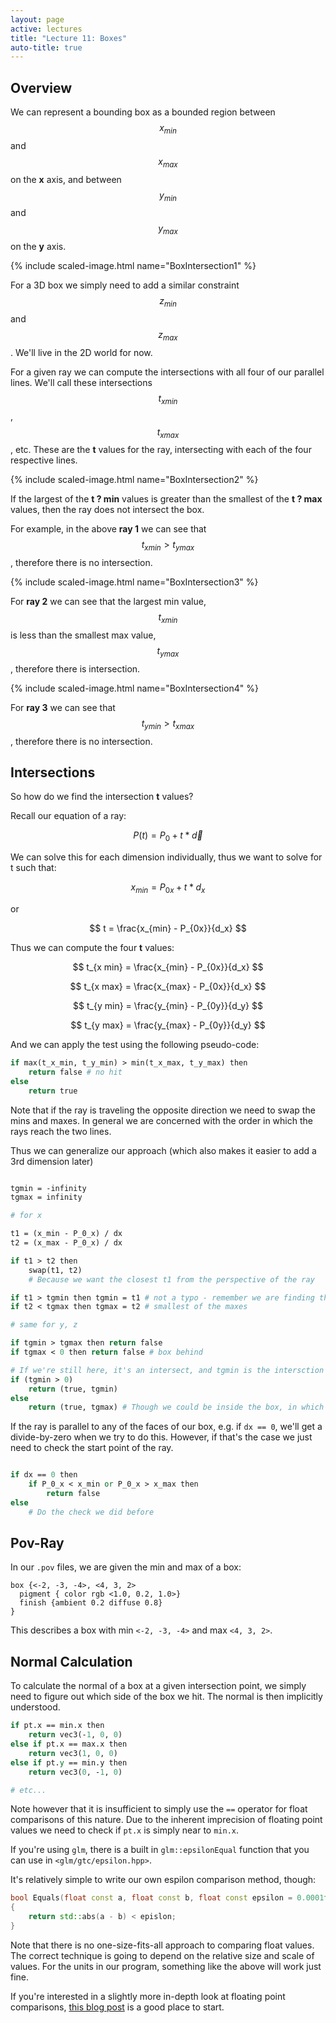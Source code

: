 ```yaml
---
layout: page
active: lectures
title: "Lecture 11: Boxes"
auto-title: true
---
```



## Overview

We can represent a bounding box as a bounded region between $$ x_{min} $$ and $$ x_{max} $$ on the **x** axis, and between $$ y_{min} $$ and $$ y_{max} $$ on the **y** axis.

{% include scaled-image.html name="BoxIntersection1" %}

For a 3D box we simply need to add a similar constraint $$ z_{min} $$ and $$ z_{max} $$.
We'll live in the 2D world for now.

For a given ray we can compute the intersections with all four of our parallel lines.
We'll call these intersections $$ t_{x min} $$, $$ t_{x max} $$, etc.
These are the **t** values for the ray, intersecting with each of the four respective lines.

{% include scaled-image.html name="BoxIntersection2" %}

If the largest of the **t ? min** values is greater than the smallest of the **t ? max** values, then the ray does not intersect the box.

For example, in the above **ray 1** we can see that $$ t_{x min} > t_{y max} $$, therefore there is no intersection.

{% include scaled-image.html name="BoxIntersection3" %}

For **ray 2** we can see that the largest min value, $$ t_{x min} $$ is less than the smallest max value, $$ t_{y max} $$, therefore there is intersection.

{% include scaled-image.html name="BoxIntersection4" %}

For **ray 3** we can see that $$ t_{y min} > t_{x max} $$, therefore there is no intersection.



## Intersections

So how do we find the intersection **t** values?

Recall our equation of a ray:

$$ P(t) = P_0 + t * \vec d $$

We can solve this for each dimension individually, thus we want to solve for t such that:

$$ x_{min} = P_{0x} + t * d_x $$

or

$$ t = \frac{x_{min} - P_{0x}}{d_x} $$

Thus we can compute the four **t** values:

$$ t_{x min} = \frac{x_{min} - P_{0x}}{d_x} $$

$$ t_{x max} = \frac{x_{max} - P_{0x}}{d_x} $$

$$ t_{y min} = \frac{y_{min} - P_{0y}}{d_y} $$

$$ t_{y max} = \frac{y_{max} - P_{0y}}{d_y} $$

And we can apply the test using the following pseudo-code:

```perl
if max(t_x_min, t_y_min) > min(t_x_max, t_y_max) then
    return false # no hit
else
    return true
```

Note that if the ray is traveling the opposite direction we need to swap the mins and maxes.
In general we are concerned with the order in which the rays reach the two lines.

Thus we can generalize our approach (which also makes it easier to add a 3rd dimension later)

```perl

tgmin = -infinity
tgmax = infinity

# for x

t1 = (x_min - P_0_x) / dx
t2 = (x_max - P_0_x) / dx

if t1 > t2 then
    swap(t1, t2)
    # Because we want the closest t1 from the perspective of the ray

if t1 > tgmin then tgmin = t1 # not a typo - remember we are finding the largest of the mins
if t2 < tgmax then tgmax = t2 # smallest of the maxes

# same for y, z

if tgmin > tgmax then return false
if tgmax < 0 then return false # box behind

# If we're still here, it's an intersect, and tgmin is the intersction point
if (tgmin > 0)
    return (true, tgmin)
else
    return (true, tgmax) # Though we could be inside the box, in which case tgmax is the "exit" intersection
```

If the ray is parallel to any of the faces of our box, e.g. if `dx == 0`, we'll get a divide-by-zero when we try to do this.
However, if that's the case we just need to check the start point of the ray.


```perl

if dx == 0 then
    if P_0_x < x_min or P_0_x > x_max then
        return false
else
    # Do the check we did before

```



## Pov-Ray

In our `.pov` files, we are given the min and max of a box:

```
box {<-2, -3, -4>, <4, 3, 2>
  pigment { color rgb <1.0, 0.2, 1.0>}
  finish {ambient 0.2 diffuse 0.8}
}
```

This describes a box with min `<-2, -3, -4>` and max `<4, 3, 2>`.



## Normal Calculation

To calculate the normal of a box at a given intersection point, we simply need to figure out which side of the box we hit.
The normal is then implicitly understood.

```perl
if pt.x == min.x then
    return vec3(-1, 0, 0)
else if pt.x == max.x then
    return vec3(1, 0, 0)
else if pt.y == min.y then
    return vec3(0, -1, 0)

# etc...
```

Note however that it is insufficient to simply use the `==` operator for float comparisons of this nature.
Due to the inherent imprecision of floating point values we need to check if `pt.x` is simply near to `min.x`.

If you're using `glm`, there is a built in `glm::epsilonEqual` function that you can use in `<glm/gtc/epsilon.hpp>`.

It's relatively simple to write our own espilon comparison method, though:

```cpp
bool Equals(float const a, float const b, float const epsilon = 0.0001f)
{
    return std::abs(a - b) < epislon;
}
```

Note that there is no one-size-fits-all approach to comparing float values.
The correct technique is going to depend on the relative size and scale of values.
For the units in our program, something like the above will work just fine.

If you're interested in a slightly more in-depth look at floating point comparisons,
[this blog post](http://realtimecollisiondetection.net/blog/?p=89) is a good place to start.

